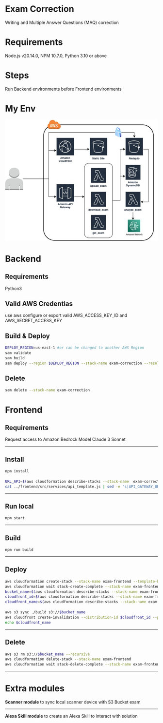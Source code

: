 # Exam Correction

Writing and Multiple Answer Questions (MAQ) correction

# Requirements

Node.js v20.14.0, NPM 10.7.0, Python 3.10 or above

# Steps

Run Backend environments before Frontend environments


# My Env

![Print](architecture.jpg)

# Backend

## Requirements

Python3

## Valid AWS Credentias

use aws configure or export valid AWS_ACCESS_KEY_ID and AWS_SECRET_ACCESS_KEY

## Build & Deploy

```bash
DEPLOY_REGION=us-east-1 #or can be changed to another AWS Region
sam validate
sam build
sam deploy --region $DEPLOY_REGION --stack-name exam-correction --resolve-s3 --resolve-image-repos --capabilities CAPABILITY_AUTO_EXPAND CAPABILITY_IAM --no-confirm-changeset --parameter-overrides PythonVersion=`python3 --version | sed 's/ //g' | cut -d '.' -f 1,2 | tr '[:upper:]' '[:lower:]'`
```


## Delete

```bash
sam delete --stack-name exam-correction
```

# Frontend

## Requirements

Request access to Amazon Bedrock Model Claude 3 Sonnet

-----
## Install

```bash
npm install

URL_API=$(aws cloudformation describe-stacks --stack-name  exam-correction --query "Stacks[0].Outputs[?OutputKey=='ExamsApi'].OutputValue" --output text)
cat ../frontend/src/services/api_template.js | sed -e "s|API_GATEWAY_URL|$URL_API|" > ../frontend/src/services/api.js
```
-----
## Run local

```bash
npm start
```
-----
## Build

```bash
npm run build
```
-----
## Deploy

```bash
aws cloudformation create-stack --stack-name exam-frontend --template-body file://template.yaml
aws cloudformation wait stack-create-complete --stack-name exam-frontend
bucket_name=$(aws cloudformation describe-stacks --stack-name exam-frontend --query 'Stacks[0].Outputs[?OutputKey==`BucketName`].OutputValue' --output text)
cloudfront_id=$(aws cloudformation describe-stacks --stack-name exam-frontend --query 'Stacks[0].Outputs[?OutputKey==`CFDistributionID`].OutputValue' --output text)
cloudfront_name=$(aws cloudformation describe-stacks --stack-name exam-frontend --query 'Stacks[0].Outputs[?OutputKey==`CFDistributionName`].OutputValue' --output text)

aws s3 sync ./build s3://$bucket_name
aws cloudfront create-invalidation --distribution-id $cloudfront_id --paths "/*"
echo $cloudfront_name
```
-----
## Delete

```bash
aws s3 rm s3://$bucket_name --recursive
aws cloudformation delete-stack --stack-name exam-frontend
aws cloudformation wait stack-delete-complete --stack-name exam-frontend
```
-----

# Extra modules

**Scanner module** to sync local scanner device with S3 Bucket exam

-----

**Alexa Skill module** to create an Alexa Skill to interact with solution


